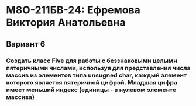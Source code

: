 # М8О-211БВ-24: Ефремова Виктория Анатольевна #

## Вариант 6 ##  

### Создать класс Five для работы с беззнаковыми целыми пятеричными числами, используя для представления числа массив из элементов типа unsugned char, каждый элемент которого является пятеричной цифрой. Младшая цифра имеет меньший индекс (единицы - в нулевом элементе массива) ###  
